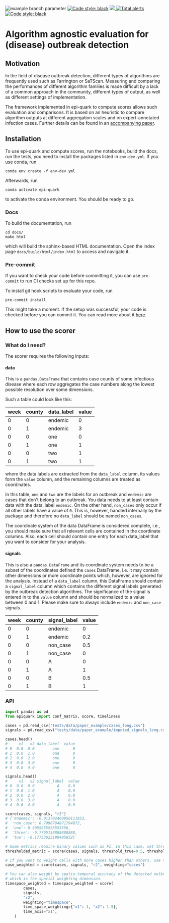 ![example branch parameter](https://github.com/aauss/epi-quark/actions/workflows/ci.yml/badge.svg?branch=master)
<a href="https://github.com/psf/black"><img alt="Code style: black" src="https://img.shields.io/badge/code%20style-black-000000.svg"></a>
<a href="https://codecov.io/gh/aauss/epi-quark">
  <img src="https://codecov.io/gh/aauss/epi-quark/branch/master/graph/badge.svg?token=U7VTC00G71"/>
</a>
<a href="https://lgtm.com/projects/g/aauss/epi-quark/alerts/"><img alt="Total alerts" src="https://img.shields.io/lgtm/alerts/g/aauss/epi-quark.svg?logo=lgtm&logoWidth=18"/></a>
<a href="https://opensource.org/licenses/MIT"><img alt="Code style: black" src="https://img.shields.io/badge/License-MIT-yellow.svg"></a>

# Algorithm agnostic evaluation for (disease) outbreak detection

## Motivation

In the field of disease outbreak detection, different types of algorithms are frequently used such as Farrington or SaTScan. Measuring and comparing the performances of different algorithm families is made difficult by a lack of a common approach in the community, different types of output, as well as different settings of implementation.

The framework implemented in epi-quark to compute scores allows such evaluation and comparisons.
It is based on an heuristic to compare algorithm outputs at different aggregation scales and on expert-annotated infection cases.
Further details can be found in an [accompanying paper](https://doi.org/10.1101/2022.03.16.22272469).

## Installation

To use epi-quark and compute scores, run the notebooks, build the docs, run the tests, you need to install the packages listed in `env-dev.yml`. If you use conda, run

```
conda env create -f env-dev.yml
```

Afterwards, run

```
conda activate epi-quark
```

to activate the conda environment. You should be ready to go.

### Docs

To build the documentation, run

```
cd docs/
make html
```

which will build the sphinx-based HTML documentation. Open the index page `docs/build/html/index.html` to access and navigate it.

### Pre-commit

If you want to check your code before committing it, you can use `pre-commit` to run CI checks set up for this repo.

To install git hook scripts to evaluate your code, run

```
pre-commit install
```

This might take a moment. If the setup was successful, your code is checked before you can commit it. You can read more about it [here](https://pre-commit.com/).

## How to use the scorer

### What do I need?

The scorer requires the following inputs:

#### **data**

This is a `pandas.DataFrame` that contains case counts of some infectious disease where each row aggregates the case numbers along the lowest possible resolution over some dimensions.

Such a table could look like this:

| week | county | data_label | value |
| ---- | ------ | ---------- | ----- |
| 0    | 0      | endemic    | 0     |
| 0    | 1      | endemic    | 3     |
| 0    | 0      | one        | 0     |
| 0    | 1      | one        | 1     |
| 0    | 0      | two        | 1     |
| 0    | 1      | two        | 1     |

where the data labels are extracted from the `data_label` column, its values form the `value` column, and the remaining columns are treated as coordinates.

In this table, `one` and `two` are the labels for an outbreak and `endemic` are cases that don't belong to an outbreak. You data needs to at least contain data with the data_label `endemic`. On the other hand, `non_cases` only occur if all other labels have a value of `0`. This is, however, handled internally by the package and therefore no `data_label` should be named `non_cases`.

The coordinate system of the data DataFrame is considered complete, i.e., you should make sure that all relevant cells are contained in the coordinate columns. Also,  each cell should contain one entry for each data_label that you want to consider for your analysis.

#### **signals**

This is also a `pandas.DataFrame` and its coordinate system needs to be a subset of the coordinates defined the `cases` DataFrame, i.e. it may contain other dimensions or more coordinate points which, however, are ignored for the analysis. Instead of a `data_label` column, this DataFrame should contain a `signal_label` column which contains the different signal labels generated by the outbreak detection algorithms. The significance of the signal is entered in to the `value` column and should be normalized to a value between 0 and 1. Please make sure to always include `endemic` and `non_case` signals.

| week | county | signal_label | value |
| ---- | ------ | ------------ | ----- |
| 0    | 0      | endemic      | 0     |
| 0    | 1      | endemic      | 0.2   |
| 0    | 0      | non_case     | 0.5   |
| 0    | 1      | non_case     | 0     |
| 0    | 0      | A            | 0     |
| 0    | 1      | A            | 1     |
| 0    | 0      | B            | 0.5   |
| 0    | 1      | B            | 1     |

### API

```python
import pandas as pd
from epiquark import conf_matrix, score, timeliness

cases = pd.read_csv("tests/data/paper_example/cases_long.csv")
signals = pd.read_csv("tests/data/paper_example/imputed_signals_long.csv")

cases.head()
#     x1   x2 data_label  value
# 0  0.0  0.0        one      0
# 1  0.0  1.0        one      0
# 2  0.0  2.0        one      0
# 3  0.0  3.0        one      0
# 4  0.0  4.0        one      0

signals.head()
#     x1   x2 signal_label  value
# 0  0.0  0.0          A    0.0
# 1  0.0  1.0          A    0.0
# 2  0.0  2.0          A    0.0
# 3  0.0  3.0          A    0.0
# 4  0.0  4.0          A    0.0

score(cases, signals, "r2")
# {'endemic': -0.013702460850111953,
#  'non_case': 0.7996794871794872,
#  'one': 0.3055555555555556,
#  'three': -0.7795138888888888,
#  'two': -0.17753623188405832}

# Some metrics require binary values such as F1. In this case, set thresholds.
thresholded_metric = score(cases, signals, threshold_true=0.5, threshold_pred=0.5, metric="f1")

# If you want to weight cells with more cases higher than others, use the `weighting` parameter.
case_weighted = score(cases, signals, "r2", weighting="cases")

# You can also weight by spatio-temporal accuracy of the detected outbreak. Just assign which column is time and
# which is the spacial weighting dimension.
timespace_weighted = timespace_weighted = score(
        cases,
        signals,
        "r2",
        weighting="timespace",
        time_space_weighting={"x1": 1, "x2": 1.5},
        time_axis="x1",
    )
```
